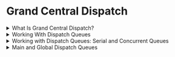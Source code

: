 

# Grand Central Dispatch

<details>
<summary>What Is Grand Central Dispatch?</summary>

Grand Central Dispatch (GCD) is a powerful technology that enables iOS developers to write multithreaded code easily and efficiently. In essence, GCD is a queue-based system that manages the execution of tasks on multicore hardware. By breaking down tasks into smaller, more manageable units of work and executing them concurrently, GCD can take full advantage of the power of modern processors, making your app run faster and smoother.

GCD is a technology that operates at the system level, making it easier for your app to execute tasks on multicore hardware. By leveraging GCD, your app can schedule work for execution through an easy-to-use API, leaving it to GCD to decide when and how the scheduled work is executed.

At the core of GCD are dispatch queues, which are queues onto which work can be scheduled for execution. GCD provides several options for scheduling work onto a dispatch queue, including submitting a block or a closure that takes no arguments and returns void or an empty tuple. Here's an example:

```swift
DispatchQueue.main.async {
    print("Hello World")
}
```

In this example, we're submitting a closure to the main dispatch queue, which is associated with the main thread of the application. Work submitted to the main dispatch queue is guaranteed to be executed on the main thread, which is important for updating the user interface.

GCD also manages a pool or collection of threads, making it easier to perform work in the background without having to worry about creating and managing threads. GCD decides which thread is used to execute a block, which is an implementation detail that the developer doesn't need to worry about.

In addition to dispatch queues, GCD provides several other convenient APIs, including dispatch groups and semaphores, to manage complexity and avoid threading issues. GCD also offers Quality of Service classes to inform the system about the importance of the tasks your app is performing.

It's important to understand why it's beneficial for your app to take advantage of GCD. Modern computing devices have a complex architecture, and they are incredibly performant. However, as developers, we need to be careful how the resources of these devices are used. By leveraging GCD, your app can be a good citizen on the platform it runs on, by efficiently using resources and responding to changes in device capabilities.
</details>

<details>
<summary>Working With Dispatch Queues</summary>

A dispatch queue is a queue onto which work can be scheduled for execution. It enqueues and dequeues work in FIFO (first in, first out) order. This means that the work submitted to a dispatch queue is executed in the order in which it was submitted.

There are two types of dispatch queues: serial and concurrent. A serial queue executes one task at a time, while a concurrent queue executes multiple tasks at the same time. It's important to understand the difference between these two types of queues because they behave differently and can have a significant impact on the performance of your application.

You can create a dispatch queue using the DispatchQueue class. Here's an example of how to create a serial and a concurrent queue:

```swift
// Serial queue
let serialQueue = DispatchQueue(label: "com.example.serialQueue")

// Concurrent queue
let concurrentQueue = DispatchQueue(label: "com.example.concurrentQueue", attributes: .concurrent)
```

In the example above, we create a serial queue with the label "com.example.serialQueue" and a concurrent queue with the label "com.example.concurrentQueue".

Once you have a dispatch queue, you can schedule work onto it using different methods. The most common method is using a closure, also known as a block, that contains the work you want to execute. Here's an example of how to schedule a closure onto a dispatch queue:

```swift
serialQueue.async {
    print("This code will be executed on a serial queue")
}

concurrentQueue.async {
    print("This code will be executed on a concurrent queue")
}
```

In this example, we schedule two different closures on the `serialQueue` and `concurrentQueue`, respectively. The first closure will be executed on a serial queue, which means that it will execute one task at a time. The second closure will be executed on a concurrent queue, which means that it can execute multiple tasks at the same time.

It's important to note that when you submit a closure to a dispatch queue, it's executed asynchronously. This means that the code that follows the `async` method will continue to execute, even if the closure hasn't finished executing yet.
</details>

<details>
<summary>Working with Dispatch Queues: Serial and Concurrent Queues</summary>

#Serial Queues
A serial queue executes one task at a time. Tasks are executed in the order in which they are submitted to the queue. A serial queue is useful when you want to ensure that tasks are executed in a predictable and deterministic order. If you submit three tasks to a serial queue, task A, task B, and task C, the tasks are executed in the following order:

```swift
queue.async {
    print("Task A")
}
queue.async {
    print("Task B")
}
queue.async {
    print("Task C")
}
```

Output:
```swift
Task A
Task B
Task C
```

In this example, task A is executed first, followed by task B, and finally task C. This is because the tasks are executed in the order in which they are submitted to the queue.

Serial queues are often used for tasks that are dependent on each other. For example, let's say you have an image processing application. You want to resize an image, then apply a filter, and finally save the result to disk. You would submit each task to a serial queue, ensuring that the tasks are executed in the correct order.

#Concurrent Queues

A concurrent queue, on the other hand, executes tasks concurrently. Tasks are executed in the order in which they are submitted to the queue, but because multiple tasks can be executed at the same time, the order in which they complete is not guaranteed.

Concurrent queues are useful when you have a set of independent tasks that can be executed in parallel. For example, let's say you have a list of images that need to be downloaded from a server. You can submit each download task to a concurrent queue, allowing multiple downloads to happen at the same time.

```swift
let queue = DispatchQueue(label: "com.myapp.concurrent", attributes: .concurrent)

for i in 1...10 {
    queue.async {
        print("Task \(i)")
    }
}
```
Output:
```swift
Task 2
Task 3
Task 1
Task 4
Task 5
Task 6
Task 7
Task 8
Task 9
Task 10
```
In this example, the tasks are executed concurrently, and because the order in which they complete is not guaranteed, the output is not in numerical order.
</details>

<details>
<summary>Main and Global Dispatch Queues</summary>

#Main Queue

The main queue is the default queue that is created for an application. It is the queue that is associated with the main thread of the application. Work submitted to the main queue is executed on the main thread. This is important because all user interface updates should be performed on the main thread.

Let's take a look at an example:

```swift
DispatchQueue.main.async {
    self.myLabel.text = "Hello World"
}
```

In this example, we ask the `DispatchQueue` class for a reference to the main queue. We then submit a closure to the main queue using the `async` method. Inside the closure, we update a label on the user interface. Because we're submitting the closure to the main queue, we're guaranteed that the label is updated on the main thread.

#Global Queues

In addition to the main queue, Grand Central Dispatch provides several global queues. A global queue is a queue that is shared across the system. There are four different quality of service (QoS) levels for global queues:

- `.userInteractive`: for tasks that require immediate attention, such as animating user interface elements.
- `.userInitiated`: for tasks that are initiated by the user, such as opening a file.
- `.utility`: for long-running tasks that the user is aware of, such as exporting a large file.
- `.background`: for tasks that are not visible to the user, such as downloading a file in the background.

Let's take a look at an example:

```swift
DispatchQueue.global(qos: .userInitiated).async {
    // Perform a long-running task
}
```

In this example, we ask the `DispatchQueue` class for a reference to a global queue with the `.userInitiated` quality of service. We then submit a closure to the global queue using the async method. Inside the closure, we perform a long-running task.

Global queues are useful when you need to perform work that doesn't require immediate attention or that is not tied to the user interface. By using global queues with the appropriate quality of service, you can ensure that the work is performed in a timely manner without negatively impacting the user experience.

#Choosing the Right Dispatch Queue

Choosing the right dispatch queue for the task at hand is important. The main dispatch queue should be used for tasks that update the user interface. The global dispatch queue should be used for tasks that can be executed in the background.

It's important to remember that the global dispatch queue is a concurrent queue. This means that tasks that are submitted to the global dispatch queue can be executed concurrently. If the tasks depend on each other, a serial queue should be used instead.
</details>

